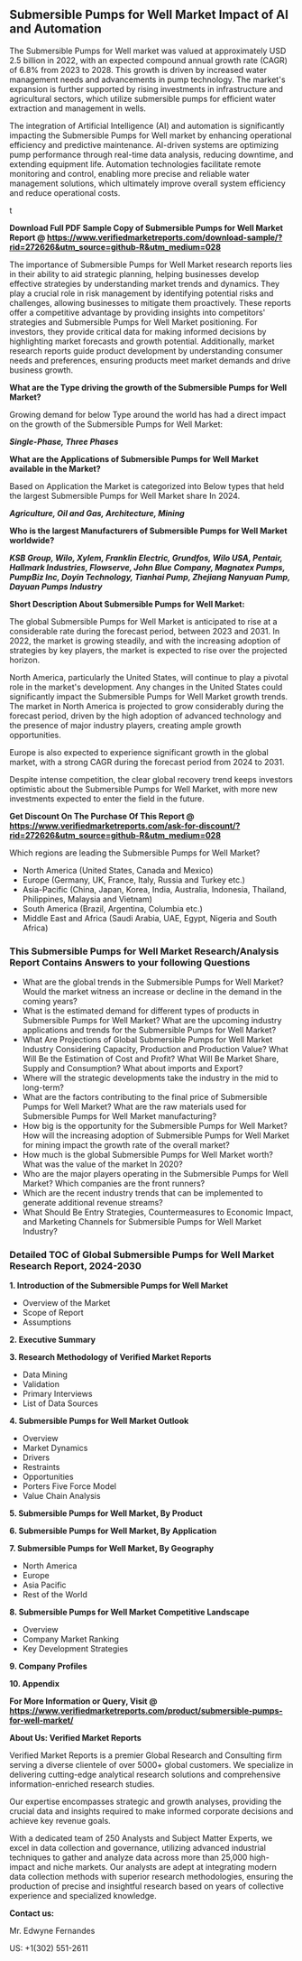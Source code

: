 <h2>Submersible Pumps for Well Market Impact of AI and Automation</h2><p>The Submersible Pumps for Well market was valued at approximately USD 2.5 billion in 2022, with an expected compound annual growth rate (CAGR) of 6.8% from 2023 to 2028. This growth is driven by increased water management needs and advancements in pump technology. The market's expansion is further supported by rising investments in infrastructure and agricultural sectors, which utilize submersible pumps for efficient water extraction and management in wells.</p><p>The integration of Artificial Intelligence (AI) and automation is significantly impacting the Submersible Pumps for Well market by enhancing operational efficiency and predictive maintenance. AI-driven systems are optimizing pump performance through real-time data analysis, reducing downtime, and extending equipment life. Automation technologies facilitate remote monitoring and control, enabling more precise and reliable water management solutions, which ultimately improve overall system efficiency and reduce operational costs.</p>t</p><p id="" class=""><strong>Download Full PDF Sample Copy of Submersible Pumps for Well Market Report @ <a href="https://www.verifiedmarketreports.com/download-sample/?rid=272626&utm_source=github-R&utm_medium=028" target="_blank">https://www.verifiedmarketreports.com/download-sample/?rid=272626&utm_source=github-R&utm_medium=028</a></strong></p><p>The importance of&nbsp;Submersible Pumps for Well Market research reports lies in their ability to aid strategic planning, helping businesses develop effective strategies by understanding market trends and dynamics. They play a crucial role in risk management by identifying potential risks and challenges, allowing businesses to mitigate them proactively. These reports offer a competitive advantage by providing insights into competitors' strategies and Submersible Pumps for Well Market positioning. For investors, they provide critical data for making informed decisions by highlighting market forecasts and growth potential. Additionally, market research reports guide product development by understanding consumer needs and preferences, ensuring products meet market demands and drive business growth.</p><p><strong>What are the&nbsp;Type driving the growth of the Submersible Pumps for Well Market?</strong></p><p id="" class="">Growing demand for below Type around the world has had a direct impact on the growth of the Submersible Pumps for Well Market:</p><em><strong>Single-Phase, Three Phases</strong></em></p><strong>What are the&nbsp;Applications&nbsp;of Submersible Pumps for Well Market available in the Market?</strong></p><p id="" class="">Based on Application the Market is categorized into Below types that held the largest Submersible Pumps for Well Market share In 2024.</p><em><strong>Agriculture, Oil and Gas, Architecture, Mining</strong></em></p><strong>Who is the largest Manufacturers of Submersible Pumps for Well Market worldwide?</strong></p><p><em><strong>KSB Group, Wilo, Xylem, Franklin Electric, Grundfos, Wilo USA, Pentair, Hallmark Industries, Flowserve, John Blue Company, Magnatex Pumps, PumpBiz Inc, Doyin Technology, Tianhai Pump, Zhejiang Nanyuan Pump, Dayuan Pumps Industry</strong></em></p><p id="" class=""><strong>Short Description About Submersible Pumps for Well Market:</strong></p><p>The global Submersible Pumps for Well Market is anticipated to rise at a considerable rate during the forecast period, between 2023 and 2031. In 2022, the market is growing steadily, and with the increasing adoption of strategies by key players, the market is expected to rise over the projected horizon.</p><p>North America, particularly the United States, will continue to play a pivotal role in the market's development. Any changes in the United States could significantly impact the Submersible Pumps for Well Market growth trends. The market in North America is projected to grow considerably during the forecast period, driven by the high adoption of advanced technology and the presence of major industry players, creating ample growth opportunities.</p><p>Europe is also expected to experience significant growth in the global market, with a strong CAGR during the forecast period from 2024 to 2031.</p><p>Despite intense competition, the clear global recovery trend keeps investors optimistic about the Submersible Pumps for Well Market, with more new investments expected to enter the field in the future.</p><p id="" class=""><strong>Get Discount On The Purchase Of This Report @ <a href="https://www.verifiedmarketreports.com/ask-for-discount/?rid=272626&utm_source=github-R&utm_medium=028" target="_blank">https://www.verifiedmarketreports.com/ask-for-discount/?rid=272626&utm_source=github-R&utm_medium=028</a></strong></p>Which regions are leading the Submersible Pumps for Well Market?</p><ul><li>North America (United States, Canada and Mexico)</li><li>Europe (Germany, UK, France, Italy, Russia and Turkey etc.)</li><li>Asia-Pacific (China, Japan, Korea, India, Australia, Indonesia, Thailand, Philippines, Malaysia and Vietnam)</li><li>South America (Brazil, Argentina, Columbia etc.)</li><li>Middle East and Africa (Saudi Arabia, UAE, Egypt, Nigeria and South Africa)</li></ul><h3 id="" class="">This Submersible Pumps for Well Market Research/Analysis Report Contains Answers to your following Questions</h3><ul><li>What are the global trends in the Submersible Pumps for Well Market? Would the market witness an increase or decline in the demand in the coming years?</li><li>What is the estimated demand for different types of products in Submersible Pumps for Well Market? What are the upcoming industry applications and trends for the Submersible Pumps for Well Market?</li><li>What Are Projections of Global Submersible Pumps for Well Market Industry Considering Capacity, Production and Production Value? What Will Be the Estimation of Cost and Profit? What Will Be Market Share, Supply and Consumption? What about imports and Export?</li><li>Where will the strategic developments take the industry in the mid to long-term?</li><li>What are the factors contributing to the final price of Submersible Pumps for Well Market? What are the raw materials used for Submersible Pumps for Well Market manufacturing?</li><li>How big is the opportunity for the Submersible Pumps for Well Market? How will the increasing adoption of Submersible Pumps for Well Market for mining impact the growth rate of the overall market?</li><li>How much is the global Submersible Pumps for Well Market worth? What was the value of the market In 2020?</li><li>Who are the major players operating in the Submersible Pumps for Well Market? Which companies are the front runners?</li><li>Which are the recent industry trends that can be implemented to generate additional revenue streams?</li><li>What Should Be Entry Strategies, Countermeasures to Economic Impact, and Marketing Channels for Submersible Pumps for Well Market Industry?</li></ul><h3 id="" class="">Detailed TOC of Global Submersible Pumps for Well Market Research Report, 2024-2030</h3><p id="" class=""><strong>1. Introduction of the Submersible Pumps for Well Market</strong></p><ul><li>Overview of the Market</li><li>Scope of Report</li><li>Assumptions</li></ul><p id="" class=""><strong>2. Executive Summary</strong></p><p id="" class=""><strong>3. Research Methodology of Verified Market Reports</strong></p><ul><li>Data Mining</li><li>Validation</li><li>Primary Interviews</li><li>List of Data Sources</li></ul><p id="" class=""><strong>4. Submersible Pumps for Well Market Outlook</strong></p><ul><li>Overview</li><li>Market Dynamics</li><li>Drivers</li><li>Restraints</li><li>Opportunities</li><li>Porters Five Force Model</li><li>Value Chain Analysis</li></ul><p id="" class=""><strong>5. Submersible Pumps for Well Market, By Product</strong></p><p id="" class=""><strong>6. Submersible Pumps for Well Market, By Application</strong></p><p id="" class=""><strong>7. Submersible Pumps for Well Market, By Geography</strong></p><ul><li>North America</li><li>Europe</li><li>Asia Pacific</li><li>Rest of the World</li></ul><p id="" class=""><strong>8. Submersible Pumps for Well Market Competitive Landscape</strong></p><ul><li>Overview</li><li>Company Market Ranking</li><li>Key Development Strategies</li></ul><p id="" class=""><strong>9. Company Profiles</strong></p><p id="" class=""><strong>10. Appendix</strong></p><p id="" class=""><strong>For More Information or Query, Visit @ <a href="https://www.verifiedmarketreports.com/product/submersible-pumps-for-well-market/" target="_blank">https://www.verifiedmarketreports.com/product/submersible-pumps-for-well-market/</a></strong></p><p id="" class=""><strong>About Us: Verified Market Reports</strong></p><p id="" class="">Verified Market Reports is a premier Global Research and Consulting firm serving a diverse clientele of over 5000+ global customers. We specialize in delivering cutting-edge analytical research solutions and comprehensive information-enriched research studies.</p><p id="" class="">Our expertise encompasses strategic and growth analyses, providing the crucial data and insights required to make informed corporate decisions and achieve key revenue goals.</p><p id="" class="">With a dedicated team of 250 Analysts and Subject Matter Experts, we excel in data collection and governance, utilizing advanced industrial techniques to gather and analyze data across more than 25,000 high-impact and niche markets. Our analysts are adept at integrating modern data collection methods with superior research methodologies, ensuring the production of precise and insightful research based on years of collective experience and specialized knowledge.</p><p id="" class=""><strong>Contact us:</strong></p><p id="" class="">Mr. Edwyne Fernandes</p><p id="" class="">US: +1(302) 551-2611</p>